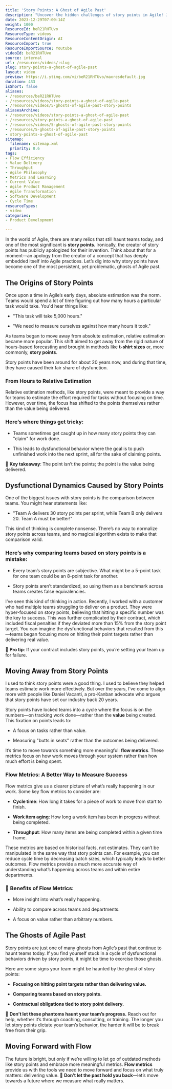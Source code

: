 ```yaml
---
title: 'Story Points: A Ghost of Agile Past'
description: "Uncover the hidden challenges of story points in Agile! Join Martin as he explores their pitfalls and advocates for a value-driven approach. \U0001F47B\U0001F680 #AgileChallenges"
date: 2023-12-29T07:00:14Z
weight: 1000
ResourceId: beR21RHTUvo
ResourceType: videos
ResourceContentOrigin: AI
ResourceImport: true
ResourceImportSource: Youtube
videoId: beR21RHTUvo
source: internal
url: /resources/videos/:slug
slug: story-points-a-ghost-of-agile-past
layout: video
preview: https://i.ytimg.com/vi/beR21RHTUvo/maxresdefault.jpg
duration: 433
isShort: false
aliases:
- /resources/beR21RHTUvo
- /resources/videos/story-points-a-ghost-of-agile-past
- /resources/videos/5-ghosts-of-agile-past-story-points
aliasesArchive:
- /resources/videos/story-points-a-ghost-of-agile-past
- /resources/story-points-a-ghost-of-agile-past
- /resources/videos/5-ghosts-of-agile-past-story-points
- /resources/5-ghosts-of-agile-past-story-points
- story-points-a-ghost-of-agile-past
sitemap:
  filename: sitemap.xml
  priority: 0.6
tags:
- Flow Efficiency
- Value Delivery
- Throughput
- Agile Philosophy
- Metrics and Learning
- Current Value
- Agile Product Management
- Agile Transformation
- Software Development
- Cycle Time
resourceTypes:
- video
categories:
- Product Development

---
```

In the world of Agile, there are many relics that still haunt teams today, and one of the most significant is **story points**. Ironically, the creator of story points has publicly apologized for their invention. Think about that for a moment—an apology from the creator of a concept that has deeply embedded itself into Agile practices. Let’s dig into why story points have become one of the most persistent, yet problematic, ghosts of Agile past.

## **The Origins of Story Points**

Once upon a time in Agile’s early days, absolute estimation was the norm. Teams would spend a lot of time figuring out how many hours a particular task would take. You'd hear things like:

- "This task will take 5,000 hours."

- "We need to measure ourselves against how many hours it took."

As teams began to move away from absolute estimation, relative estimation became more popular. This shift aimed to get away from the rigid nature of hours-based forecasting and brought in methods like **t-shirt sizes** or, more commonly, **story points**.

Story points have been around for about 20 years now, and during that time, they have caused their fair share of dysfunction.

### **From Hours to Relative Estimation**

Relative estimation methods, like story points, were meant to provide a way for teams to estimate the effort required for tasks without focusing on time. However, over time, the focus has shifted to the points themselves rather than the value being delivered.

### **Here’s where things get tricky:**

- Teams sometimes get caught up in how many story points they can "claim" for work done.

- This leads to dysfunctional behavior where the goal is to push unfinished work into the next sprint, all for the sake of claiming points.

🎯 **Key takeaway**: The point isn’t the points; the point is the value being delivered.

## **Dysfunctional Dynamics Caused by Story Points**

One of the biggest issues with story points is the comparison between teams. You might hear statements like:

- "Team A delivers 30 story points per sprint, while Team B only delivers 20. Team A must be better!"

This kind of thinking is complete nonsense. There’s no way to normalize story points across teams, and no magical algorithm exists to make that comparison valid.

### **Here’s why comparing teams based on story points is a mistake:**

- Every team’s story points are subjective. What might be a 5-point task for one team could be an 8-point task for another.

- Story points aren’t standardized, so using them as a benchmark across teams creates false equivalencies.

I’ve seen this kind of thinking in action. Recently, I worked with a customer who had multiple teams struggling to deliver on a product. They were hyper-focused on story points, believing that hitting a specific number was the key to success. This was further complicated by their contract, which included fiscal penalties if they deviated more than 15% from the story point target. You can imagine the dysfunctional behaviors that resulted from this—teams began focusing more on hitting their point targets rather than delivering real value.

🚩 **Pro tip**: If your contract includes story points, you’re setting your team up for failure.

## **Moving Away from Story Points**

I used to think story points were a good thing. I used to believe they helped teams estimate work more effectively. But over the years, I’ve come to align more with people like Daniel Vacanti, a pro-Kanban advocate who argues that story points have set our industry back 20 years.

Story points have locked teams into a cycle where the focus is on the numbers—on tracking work done—rather than the **value** being created. This fixation on points leads to:

- A focus on tasks rather than value.

- Measuring "butts in seats" rather than the outcomes being delivered.

It’s time to move towards something more meaningful: **flow metrics**. These metrics focus on how work moves through your system rather than how much effort is being spent.

### **Flow Metrics: A Better Way to Measure Success**

Flow metrics give us a clearer picture of what’s really happening in our work. Some key flow metrics to consider are:

- **Cycle time**: How long it takes for a piece of work to move from start to finish.

- **Work item aging**: How long a work item has been in progress without being completed.

- **Throughput**: How many items are being completed within a given time frame.

These metrics are based on historical facts, not estimates. They can’t be manipulated in the same way that story points can. For example, you can reduce cycle time by decreasing batch sizes, which typically leads to better outcomes. Flow metrics provide a much more accurate way of understanding what’s happening across teams and within entire departments.

### 🚀 **Benefits of Flow Metrics**:

- More insight into what’s really happening.

- Ability to compare across teams and departments.

- A focus on value rather than arbitrary numbers.

## **The Ghosts of Agile Past**

Story points are just one of many ghosts from Agile’s past that continue to haunt teams today. If you find yourself stuck in a cycle of dysfunctional behaviors driven by story points, it might be time to exorcise those ghosts.

Here are some signs your team might be haunted by the ghost of story points:

- **Focusing on hitting point targets rather than delivering value.**

- **Comparing teams based on story points.**

- **Contractual obligations tied to story point delivery.**

👻 **Don’t let these phantoms haunt your team’s progress.** Reach out for help, whether it’s through coaching, consulting, or training. The longer you let story points dictate your team’s behavior, the harder it will be to break free from their grip.

## **Moving Forward with Flow**

The future is bright, but only if we’re willing to let go of outdated methods like story points and embrace more meaningful metrics. **Flow metrics** provide us with the tools we need to move forward and focus on what truly matters: delivering value. 💬 **Don’t let the past hold you back**—let’s move towards a future where we measure what really matters.

